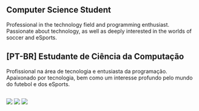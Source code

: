 ## Computer Science Student

Professional in the technology field and programming enthusiast. Passionate about technology, as well as deeply interested in the worlds of soccer and eSports.

## [PT-BR] Estudante de Ciência da Computação

Profissional na área de tecnologia e entusiasta da programação. Apaixonado por tecnologia, bem como um interesse profundo pelo mundo do futebol e dos eSports.

##
<div>
  <a href="https://www.linkedin.com/in/braga0425/" target="_blank"><img src="https://img.shields.io/badge/LinkedIn-0077B5?style=for-the-badge&logo=linkedin&logoColor=white" target="_blank"></a>
  <a href="https://www.instagram.com/braga0425/" target="_blank"><img src="https://img.shields.io/badge/Instagram-E4405F?style=for-the-badge&logo=instagram&logoColor=white" target="_blank"></a>
  <a href="https://discord.com/invite/fvwqAQb" target="_blank"><img src="https://img.shields.io/badge/Discord-7289DA?style=for-the-badge&logo=discord&logoColor=white" target="_blank"></a>
</div>

